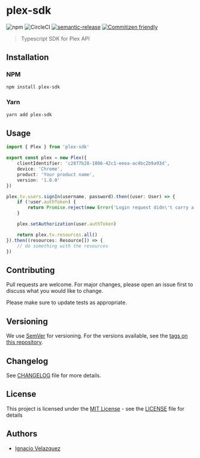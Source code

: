 # plex-sdk

![npm](https://img.shields.io/npm/v/plex-sdk?color=red&logo=npm&style=for-the-badge)
![CircleCI](https://img.shields.io/circleci/build/bb/nass600/plex-sdk?logo=circleci\&style=for-the-badge\&token=f0efd5cc1eba9f628e0c033f3400fc7464871111)
[![semantic-release](https://img.shields.io/badge/%20%20%F0%9F%93%A6%F0%9F%9A%80-semantic--release-e10079.svg?style=for-the-badge)](https://github.com/semantic-release/semantic-relesase)
[![Commitizen friendly](https://img.shields.io/badge/commitizen-friendly-brightgreen.svg?style=for-the-badge\&logo=github)](http://commitizen.github.io/cz-cli/)

> Typescript SDK for Plex API

## Installation

### NPM

```bash
npm install plex-sdk
```

### Yarn

```bash
yarn add plex-sdk
```

## Usage

```typescript
import { Plex } from 'plex-sdk'

export const plex = new Plex({
    clientIdentifier: 'c2877b28-1806-42c1-eeea-ac4bc2b9a93d',
    device: 'Chrome',
    product: 'Your product name',
    version: '1.0.0'
})

plex.tv.users.signIn(username, password).then((user: User) => {
    if (!user.authToken) {
        return Promise.reject(new Error('Login request didn\'t carry a valid token'))
    }

    plex.setAuthorization(user.authToken)

    return plex.tv.resources.all()
}).then((resources: Resource[]) => {
    // do something with the resources
})
```

## Contributing

Pull requests are welcome. For major changes, please open an issue first to discuss what you would like to change.

Please make sure to update tests as appropriate.

## Versioning

We use [SemVer](http://semver.org/) for versioning. For the versions available, see the [tags on this repository](https://github.com/nass600/winston/tags).

## Changelog

See [CHANGELOG](CHANGELOG.md) file for more details.

## License

This project is licensed under the [MIT License](https://opensource.org/licenses/MIT) - see the [LICENSE](LICENSE.md) file for details

## Authors

-   [Ignacio Velazquez](https://ignaciovelazquez.es)
